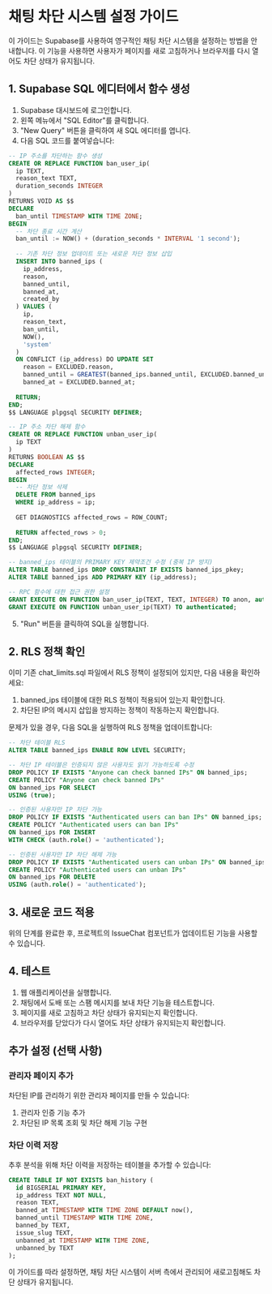 # 채팅 차단 시스템 설정 가이드

이 가이드는 Supabase를 사용하여 영구적인 채팅 차단 시스템을 설정하는 방법을 안내합니다. 이 기능을 사용하면 사용자가 페이지를 새로 고침하거나 브라우저를 다시 열어도 차단 상태가 유지됩니다.

## 1. Supabase SQL 에디터에서 함수 생성

1. Supabase 대시보드에 로그인합니다.
2. 왼쪽 메뉴에서 "SQL Editor"를 클릭합니다.
3. "New Query" 버튼을 클릭하여 새 SQL 에디터를 엽니다.
4. 다음 SQL 코드를 붙여넣습니다:

```sql
-- IP 주소를 차단하는 함수 생성
CREATE OR REPLACE FUNCTION ban_user_ip(
  ip TEXT,
  reason_text TEXT,
  duration_seconds INTEGER
)
RETURNS VOID AS $$
DECLARE
  ban_until TIMESTAMP WITH TIME ZONE;
BEGIN
  -- 차단 종료 시간 계산
  ban_until := NOW() + (duration_seconds * INTERVAL '1 second');
  
  -- 기존 차단 정보 업데이트 또는 새로운 차단 정보 삽입
  INSERT INTO banned_ips (
    ip_address,
    reason,
    banned_until,
    banned_at,
    created_by
  ) VALUES (
    ip,
    reason_text,
    ban_until,
    NOW(),
    'system'
  )
  ON CONFLICT (ip_address) DO UPDATE SET
    reason = EXCLUDED.reason,
    banned_until = GREATEST(banned_ips.banned_until, EXCLUDED.banned_until),
    banned_at = EXCLUDED.banned_at;
  
  RETURN;
END;
$$ LANGUAGE plpgsql SECURITY DEFINER;

-- IP 주소 차단 해제 함수
CREATE OR REPLACE FUNCTION unban_user_ip(
  ip TEXT
)
RETURNS BOOLEAN AS $$
DECLARE
  affected_rows INTEGER;
BEGIN
  -- 차단 정보 삭제
  DELETE FROM banned_ips
  WHERE ip_address = ip;
  
  GET DIAGNOSTICS affected_rows = ROW_COUNT;
  
  RETURN affected_rows > 0;
END;
$$ LANGUAGE plpgsql SECURITY DEFINER;

-- banned_ips 테이블의 PRIMARY KEY 제약조건 수정 (중복 IP 방지)
ALTER TABLE banned_ips DROP CONSTRAINT IF EXISTS banned_ips_pkey;
ALTER TABLE banned_ips ADD PRIMARY KEY (ip_address);

-- RPC 함수에 대한 접근 권한 설정
GRANT EXECUTE ON FUNCTION ban_user_ip(TEXT, TEXT, INTEGER) TO anon, authenticated;
GRANT EXECUTE ON FUNCTION unban_user_ip(TEXT) TO authenticated;
```

5. "Run" 버튼을 클릭하여 SQL을 실행합니다.

## 2. RLS 정책 확인

이미 기존 chat_limits.sql 파일에서 RLS 정책이 설정되어 있지만, 다음 내용을 확인하세요:

1. banned_ips 테이블에 대한 RLS 정책이 적용되어 있는지 확인합니다.
2. 차단된 IP의 메시지 삽입을 방지하는 정책이 작동하는지 확인합니다.

문제가 있을 경우, 다음 SQL을 실행하여 RLS 정책을 업데이트합니다:

```sql
-- 차단 테이블 RLS
ALTER TABLE banned_ips ENABLE ROW LEVEL SECURITY;

-- 차단 IP 테이블은 인증되지 않은 사용자도 읽기 가능하도록 수정
DROP POLICY IF EXISTS "Anyone can check banned IPs" ON banned_ips;
CREATE POLICY "Anyone can check banned IPs"
ON banned_ips FOR SELECT
USING (true);

-- 인증된 사용자만 IP 차단 가능
DROP POLICY IF EXISTS "Authenticated users can ban IPs" ON banned_ips;
CREATE POLICY "Authenticated users can ban IPs"
ON banned_ips FOR INSERT
WITH CHECK (auth.role() = 'authenticated');

-- 인증된 사용자만 IP 차단 해제 가능
DROP POLICY IF EXISTS "Authenticated users can unban IPs" ON banned_ips;
CREATE POLICY "Authenticated users can unban IPs"
ON banned_ips FOR DELETE
USING (auth.role() = 'authenticated');
```

## 3. 새로운 코드 적용

위의 단계를 완료한 후, 프로젝트의 IssueChat 컴포넌트가 업데이트된 기능을 사용할 수 있습니다. 

## 4. 테스트

1. 웹 애플리케이션을 실행합니다.
2. 채팅에서 도배 또는 스팸 메시지를 보내 차단 기능을 테스트합니다.
3. 페이지를 새로 고침하고 차단 상태가 유지되는지 확인합니다.
4. 브라우저를 닫았다가 다시 열어도 차단 상태가 유지되는지 확인합니다.

## 추가 설정 (선택 사항)

### 관리자 페이지 추가

차단된 IP를 관리하기 위한 관리자 페이지를 만들 수 있습니다:

1. 관리자 인증 기능 추가
2. 차단된 IP 목록 조회 및 차단 해제 기능 구현

### 차단 이력 저장

추후 분석을 위해 차단 이력을 저장하는 테이블을 추가할 수 있습니다:

```sql
CREATE TABLE IF NOT EXISTS ban_history (
  id BIGSERIAL PRIMARY KEY,
  ip_address TEXT NOT NULL,
  reason TEXT,
  banned_at TIMESTAMP WITH TIME ZONE DEFAULT now(),
  banned_until TIMESTAMP WITH TIME ZONE,
  banned_by TEXT,
  issue_slug TEXT,
  unbanned_at TIMESTAMP WITH TIME ZONE,
  unbanned_by TEXT
);
```

이 가이드를 따라 설정하면, 채팅 차단 시스템이 서버 측에서 관리되어 새로고침해도 차단 상태가 유지됩니다. 